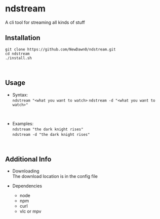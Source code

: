 # ndstream
A cli tool for streaming all kinds of stuff
 </br>

## Installation
```
git clone https://github.com/NewDawn0/ndstream.git
cd ndstream
./install.sh
```
</br>

## Usage
- Syntax:</br>
`ndstream "<what you want to watch>`
`ndstream -d "<what you want to watch>"`
</br>

- Examples: </br>
`ndstream "the dark knight rises"` </br>
`ndstream -d "the dark knight rises"` </br>
</br>
  
## Additional Info
- Downloading</br>
  The download location is in the config file

- Dependencies
  - node
  - npm
  - curl
  - vlc or mpv

